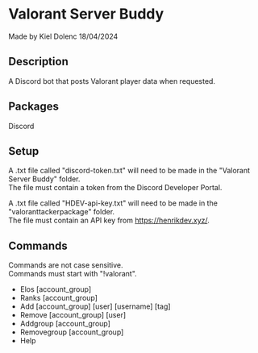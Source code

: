 # Valorant Server Buddy
Made by Kiel Dolenc 18/04/2024

## Description
A Discord bot that posts Valorant player data when requested.

## Packages
Discord

## Setup
A .txt file called "discord-token.txt" will need to be made in the "Valorant Server Buddy" folder.\
The file must contain a token from the Discord Developer Portal.

A .txt file called "HDEV-api-key.txt" will need to be made in the "valoranttackerpackage" folder.\
The file must contain an API key from https://henrikdev.xyz/.

## Commands
Commands are not case sensitive.\
Commands must start with "!valorant".
- Elos [account_group]
- Ranks [account_group]
- Add [account_group] [user] [username] [tag]
- Remove [account_group] [user]
- Addgroup [account_group]
- Removegroup [account_group]
- Help